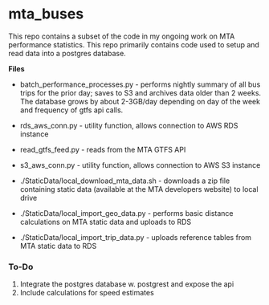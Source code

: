 # mta_buses

This repo contains a subset of the code in my ongoing work on MTA performance statistics. This repo primarily contains code used to setup 
and read data into a postgres database.

**Files**
- batch_performance_processes.py - performs nightly summary of all bus trips for the prior day; saves to S3 and archives data older than 2 weeks. The database grows by about 2-3GB/day depending on day of the week and frequency of gtfs api calls.

- rds_aws_conn.py - utility function, allows connection to AWS RDS instance
- read_gtfs_feed.py - reads from the MTA GTFS API
- s3_aws_conn.py - utility function, allows connection to AWS S3 instance
- ./StaticData/local_download_mta_data.sh - downloads a zip file containing static data (available at the MTA developers website) to local drive
- ./StaticData/local_import_geo_data.py - performs basic distance calculations on MTA static data and uploads to RDS
- ./StaticData/local_import_trip_data.py - uploads reference tables from MTA static data to RDS

### To-Do

1. Integrate the postgres database w. postgrest and expose the api
2. Include calculations for speed estimates
